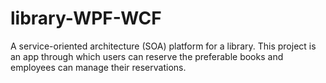 # library-WPF-WCF
A service-oriented architecture (SOA) platform for a library. This project is an app through which users can reserve the preferable books and employees can manage their reservations. 
